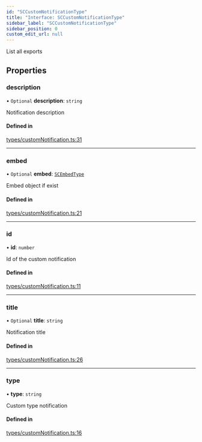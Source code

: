```yaml
---
id: "SCCustomNotificationType"
title: "Interface: SCCustomNotificationType"
sidebar_label: "SCCustomNotificationType"
sidebar_position: 0
custom_edit_url: null
---
```


List all exports

## Properties

### description

• `Optional` **description**: `string`

Notification description

#### Defined in

[types/customNotification.ts:31](https://github.com/selfcommunity/community-ui/blob/8bbb33c/packages/sc-core/src/types/customNotification.ts#L31)

___

### embed

• `Optional` **embed**: [`SCEmbedType`](SCEmbedType)

Embed object if exist

#### Defined in

[types/customNotification.ts:21](https://github.com/selfcommunity/community-ui/blob/8bbb33c/packages/sc-core/src/types/customNotification.ts#L21)

___

### id

• **id**: `number`

Id of the custom notification

#### Defined in

[types/customNotification.ts:11](https://github.com/selfcommunity/community-ui/blob/8bbb33c/packages/sc-core/src/types/customNotification.ts#L11)

___

### title

• `Optional` **title**: `string`

Notification title

#### Defined in

[types/customNotification.ts:26](https://github.com/selfcommunity/community-ui/blob/8bbb33c/packages/sc-core/src/types/customNotification.ts#L26)

___

### type

• **type**: `string`

Custom type notification

#### Defined in

[types/customNotification.ts:16](https://github.com/selfcommunity/community-ui/blob/8bbb33c/packages/sc-core/src/types/customNotification.ts#L16)
